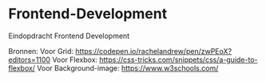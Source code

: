 # Frontend-Development
Eindopdracht Frontend Development


Bronnen:
Voor Grid: https://codepen.io/rachelandrew/pen/zwPEoX?editors=1100
Voor Flexbox: https://css-tricks.com/snippets/css/a-guide-to-flexbox/
Voor Background-image: https://www.w3schools.com/
